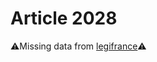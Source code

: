 # Article 2028

⚠️Missing data from [legifrance](https://www.legifrance.gouv.fr/codes/article_lc/LEGIARTI000006445505)⚠️